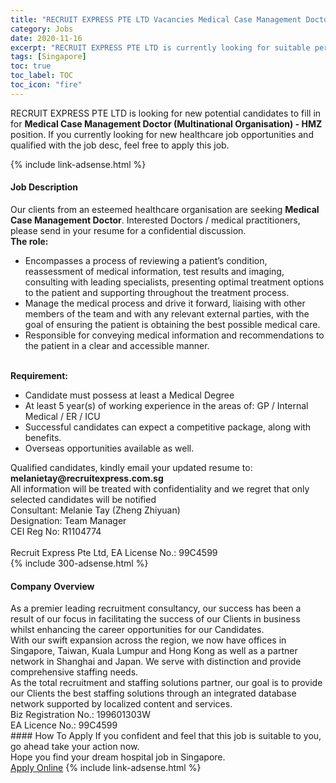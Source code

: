 ```yaml
---
title: "RECRUIT EXPRESS PTE LTD Vacancies Medical Case Management Doctor (Multinational Organisation) - HMZ" 
category: Jobs 
date: 2020-11-16 
excerpt: "RECRUIT EXPRESS PTE LTD is currently looking for suitable person to fill in the Medical Case Management Doctor (Multinational Organisation) - HMZ which positioned at Singapore" 
tags: [Singapore] 
toc: true 
toc_label: TOC 
toc_icon: "fire" 
--- 
```


<p>RECRUIT EXPRESS PTE LTD is looking for new potential candidates to fill in for <b>Medical Case Management Doctor (Multinational Organisation) - HMZ</b> position. If you currently looking for new healthcare job opportunities and qualified with the job desc, feel free to apply this job.
</p>{% include link-adsense.html %} 
<div><div><div><h4>Job Description</h4></div></div><div><div><span><div><div>Our clients from an esteemed healthcare organisation are seeking&#160;<strong>Medical Case Management Doctor</strong>.&#160;Interested Doctors / medical practitioners, please send in your resume for a confidential discussion.</div><div><strong>The role:</strong></div><ul><li>Encompasses a process of reviewing a patient&#8217;s condition, reassessment of medical information, test results and imaging, consulting with leading specialists, presenting optimal treatment options to the patient and supporting throughout the treatment process.</li><li>Manage the medical process and drive it forward, liaising with other members of the team and with any relevant external parties, with the goal of ensuring the patient is obtaining the best possible medical care.</li><li>Responsible for conveying medical information and recommendations to the patient in a clear and accessible manner.</li></ul><div><br><strong>Requirement:</strong></div><ul><li>Candidate must possess at least a Medical Degree</li><li>At least 5 year(s) of working experience in the areas of:&#160;GP / Internal Medical / ER / ICU</li><li>Successful candidates can expect a competitive package, along with benefits.</li><li>Overseas opportunities available as well.</li></ul><div>Qualified candidates, kindly email your updated resume to:</div><div><strong>melanietay@recruitexpress.com.sg</strong></div><div>All information will be treated with confidentiality and we regret that only selected candidates will be notified<br>Consultant: Melanie Tay (Zheng Zhiyuan)<br>Designation: Team Manager<br>CEI Reg No: R1104774</div><div><br>Recruit Express Pte Ltd, EA License No.: 99C4599</div></div></span></div></div></div> 
{% include 300-adsense.html %} 
<div><div><div><h4>Company Overview</h4></div></div><div><div><span><div><div><div>As a premier leading recruitment consultancy, our success has been a result of our focus in facilitating the success of our Clients in business whilst enhancing the career opportunities for our Candidates.</div><div>With our swift expansion across the region, we now have offices in Singapore, Taiwan, Kuala Lumpur and Hong Kong as well as a partner network in Shanghai and Japan. We serve with distinction and provide comprehensive staffing needs.</div><div>As&#160;the total recruitment and staffing solutions partner, our goal is to provide our Clients the best staffing solutions through an integrated database network supported by localized content and services.</div></div><div>Biz Registration No.: 199601303W<br>EA Licence No.: 99C4599</div></div></span></div></div></div> 
#### How To Apply 
If you confident and feel that this job is suitable to you, go ahead take your action now. <br/> 
Hope you find your dream hospital job in Singapore. <br/> 
<a href="https://www.jobstreet.com.my/en/job/medical-case-management-doctor-multinational-organisation-hmz-8200351/origin/sg?jobId=jobstreet-sg-job-8200351&sectionRank=3&token=0~8856b5b5-3a05-4289-a917-29603fe7facf&fr=SRP%20View%20In%20New%20Ta" class="btn btn--warning" target="_blank" rel="nofollow noopenner">Apply Online</a> 
{% include link-adsense.html %} 